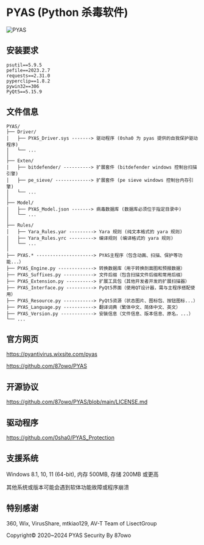 # PYAS (Python 杀毒软件)

![PYAS](https://github.com/87owo/PYAS/assets/85057800/8136aaca-d388-4321-bedb-abc4fcecfa8b)

## 安装要求

```
psutil==5.9.5
pefile==2023.2.7
requests==2.31.0
pyperclip==1.8.2
pywin32==306
PyQt5==5.15.9
```

## 文件信息

```
PYAS/
├── Driver/
│   ├── PYAS_Driver.sys -------> 驱动程序 (0sha0 为 pyas 提供的自我保护驱动程序)
│   └── ...
│
├── Exten/
│   ├── bitdefender/ ----------> 扩展套件 (bitdefender windows 控制台扫描引擎)
│   ├── pe_sieve/ -------------> 扩展套件 (pe sieve windows 控制台内存引擎)
│   └── ...
│
├── Model/
│   ├── PYAS_Model.json -------> 病毒数据库 (数据库必须位于指定目录中)
│   └── ...
│
├── Rules/
│   ├── Yara_Rules.yar ---------> Yara 规则 (纯文本格式的 yara 规则)
│   ├── Yara_Rules.yrc ---------> 编译规则 (编译格式的 yara 规则)
│   └── ...
│
├── PYAS.* ---------------------> PYAS主程序（包含动画、扫描、保护等功能...）
├── PYAS_Engine.py -------------> 转换数据库（用于转换剖面图和预报数据）
├── PYAS_Suffixes.py -----------> 文件后缀（包含扫描文件后缀和常用后缀）
├── PYAS_Extension.py ----------> 扩展工具包（其他开发者开发的扩展扫描器）
├── PYAS_Interface.py ----------> PyQt5界面（使用QT设计器，需与主程序搭配使用）
├── PYAS_Resource.py -----------> PyQt5资源（状态图片、图标包、按钮图标...）
├── PYAS_Language.py -----------> 翻译词典（繁体中文、简体中文、英文）
├── PYAS_Version.py ------------> 安裝信息（文件信息、版本信息、原名，...）
└── ...
```

## 官方网页

https://pyantivirus.wixsite.com/pyas

https://github.com/87owo/PYAS

## 开源协议

https://github.com/87owo/PYAS/blob/main/LICENSE.md

## 驱动程序

https://github.com/0sha0/PYAS_Protection

## 支援系统

Windows 8.1, 10, 11 (64-bit), 内存 500MB, 存储 200MB 或更高

其他系统或版本可能会遇到软体功能故障或程序崩溃

## 特别感谢

360, Wix, VirusShare, mtkiao129, AV-T Team of LisectGroup

Copyright© 2020~2024 PYAS Security By 87owo
